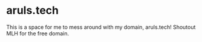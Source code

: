 # aruls.tech
This is a space for me to mess around with my domain, aruls.tech! Shoutout MLH for the free domain.
